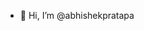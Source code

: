 - 👋 Hi, I’m @abhishekpratapa

<!---
abhishekpratapa/abhishekpratapa is a ✨ special ✨ repository because its `README.md` (this file) appears on your GitHub profile.
You can click the Preview link to take a look at your changes.
--->

